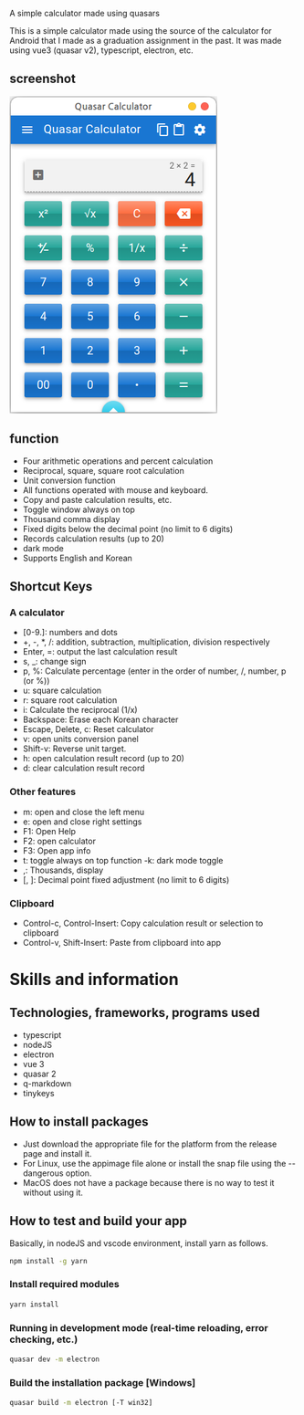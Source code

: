 A simple calculator made using quasars

This is a simple calculator made using the source of the calculator for Android that I made as a graduation assignment in the past. It was made using vue3 (quasar v2), typescript, electron, etc.

## screenshot

![Screenshot](https://github.com/from104/qcalc/raw/main/assets/screenshot.png)

## function

- Four arithmetic operations and percent calculation
- Reciprocal, square, square root calculation
- Unit conversion function
- All functions operated with mouse and keyboard.
- Copy and paste calculation results, etc.
- Toggle window always on top
- Thousand comma display
- Fixed digits below the decimal point (no limit to 6 digits)
- Records calculation results (up to 20)
- dark mode
- Supports English and Korean

## Shortcut Keys

### A calculator

- [0-9\.]: numbers and dots
- +, -, \*, /: addition, subtraction, multiplication, division respectively
- Enter, =: output the last calculation result
- s, \_: change sign
- p, %: Calculate percentage (enter in the order of number, /, number, p (or %))
- u: square calculation
- r: square root calculation
- i: Calculate the reciprocal (1/x)
- Backspace: Erase each Korean character
- Escape, Delete, c: Reset calculator
- v: open units conversion panel
- Shift-v: Reverse unit target.
- h: open calculation result record (up to 20)
- d: clear calculation result record

### Other features

- m: open and close the left menu
- e: open and close right settings
- F1: Open Help
- F2: open calculator
- F3: Open app info
- t: toggle always on top function
-k: dark mode toggle
- ,: Thousands, display
- [, ]: Decimal point fixed adjustment (no limit to 6 digits)

### Clipboard

- Control-c, Control-Insert: Copy calculation result or selection to clipboard
- Control-v, Shift-Insert: Paste from clipboard into app

# Skills and information

## Technologies, frameworks, programs used

- typescript
- nodeJS
- electron
- vue 3
- quasar 2
- q-markdown
- tinykeys

## How to install packages

- Just download the appropriate file for the platform from the release page and install it.
- For Linux, use the appimage file alone or install the snap file using the --dangerous option.
- MacOS does not have a package because there is no way to test it without using it.

## How to test and build your app

Basically, in nodeJS and vscode environment, install yarn as follows.

```bash
npm install -g yarn
```

### Install required modules

```bash
yarn install
```

### Running in development mode (real-time reloading, error checking, etc.)

```bash
quasar dev -m electron
```

### Build the installation package [Windows]

```bash
quasar build -m electron [-T win32]
```

